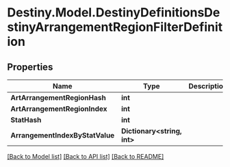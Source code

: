 # Destiny.Model.DestinyDefinitionsDestinyArrangementRegionFilterDefinition

## Properties

Name | Type | Description | Notes
------------ | ------------- | ------------- | -------------
**ArtArrangementRegionHash** | **int** |  | [optional] 
**ArtArrangementRegionIndex** | **int** |  | [optional] 
**StatHash** | **int** |  | [optional] 
**ArrangementIndexByStatValue** | **Dictionary&lt;string, int&gt;** |  | [optional] 

[[Back to Model list]](../README.md#documentation-for-models) [[Back to API list]](../README.md#documentation-for-api-endpoints) [[Back to README]](../README.md)

